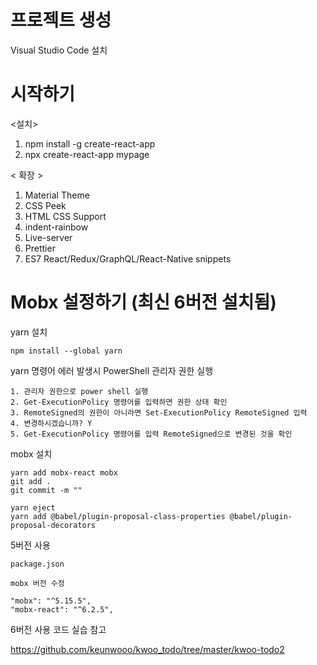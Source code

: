 # 프로젝트 생성

Visual Studio Code 설치



# 시작하기

<설치>

1. npm install -g create-react-app
2. npx create-react-app mypage

< 확장 >

1. Material Theme
2. CSS Peek
3. HTML CSS Support
4. indent-rainbow
5. Live-server
6. Prettier
7. ES7 React/Redux/GraphQL/React-Native snippets



# Mobx 설정하기 (최신 6버전 설치됨)

yarn 설치

```
npm install --global yarn
```

yarn 명령어 에러 발생시 PowerShell 관리자 권한 실행

```
1. 관리자 권한으로 power shell 실행
2. Get-ExecutionPolicy 명령어를 입력하면 권한 상태 확인
3. RemoteSigned의 권한이 아니라면 Set-ExecutionPolicy RemoteSigned 입력
4. 변경하시겠습니까? Y
5. Get-ExecutionPolicy 명령어를 입력 RemoteSigned으로 변경된 것을 확인
```

mobx 설치

```
yarn add mobx-react mobx
git add .
git commit -m ""

yarn eject
yarn add @babel/plugin-proposal-class-properties @babel/plugin-proposal-decorators
```

5버전 사용

```
package.json

mobx 버전 수정

"mobx": "^5.15.5",
"mobx-react": "^6.2.5",
```



6버전 사용 코드 실습 참고

https://github.com/keunwooo/kwoo_todo/tree/master/kwoo-todo2